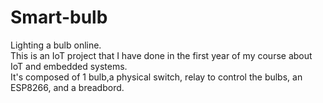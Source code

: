 # Smart-bulb
Lighting a bulb online.</br>
This is an IoT project that I have done in the first year of my course about IoT and embedded systems.</br>
It's composed of 1 bulb,a physical switch, relay to control the bulbs, an ESP8266, and a breadbord.</br>
